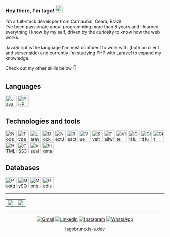 ### Hey there, I'm Iago! <img src="https://media.giphy.com/media/hvRJCLFzcasrR4ia7z/giphy.gif" width="22">
I'm a full-stack developer from Carnaubal, Ceará, Brazil.   
I've been passionate about programming more than 8 years and I learned everything I know by my self, driven by the curiosity to know how the web works.

JavaScript is the language I'm most confident to work with (both on client and server side) and currently I'm studying PHP with Laravel to expand my knowledge.

Check out my other skills below 👇

## Languages

<p>
<img src="https://cdn.jsdelivr.net/gh/devicons/devicon/icons/javascript/javascript-original.svg" width="35px" height="35px" title="JavaScript" alt="JavaScript Logo"/>
<img src="https://cdn.jsdelivr.net/gh/devicons/devicon/icons/php/php-original.svg" width="35px" height="35px" title="PHP" alt="PHP Logo"/>
</p>

## Technologies and tools

<p>
<img src="https://cdn.jsdelivr.net/gh/devicons/devicon/icons/nodejs/nodejs-original.svg" width="35px" height="35px" title="NodeJS" alt="NodeJS Logo"/>
<img src="https://cdn.jsdelivr.net/gh/devicons/devicon/icons/typescript/typescript-original.svg" width="35px" height="35px" title="TypeScript" alt="TypeScript Logo"/>
<img src="https://cdn.jsdelivr.net/gh/devicons/devicon/icons/laravel/laravel-original.svg" width="35px" height="35px" title="Laravel" alt="Laravel Logo"/>
<img src="https://cdn.jsdelivr.net/gh/devicons/devicon/icons/docker/docker-original.svg" width="35px" height="35px" title="Docker" alt="Docker Logo"/>
<img src="https://cdn.jsdelivr.net/gh/devicons/devicon/icons/nextjs/nextjs-original.svg" width="35px" height="35px" title="NextJS" alt="NextJS Logo"/>
<img src="https://cdn.jsdelivr.net/gh/devicons/devicon/icons/react/react-original.svg" width="35px" height="35px" title="React" alt="ReactJS Logo"/>
<img src="https://cdn.jsdelivr.net/gh/devicons/devicon/icons/vuejs/vuejs-original.svg" width="35px" height="35px" title="Vue" alt="Vue Logo"/>
<img src="https://user-images.githubusercontent.com/76392681/118611629-b0174280-b7da-11eb-83f2-1d119bd786be.png" height="35px" title="Svelte" alt="Svelte Logo"/>
<img src="https://cdn.jsdelivr.net/gh/devicons/devicon/icons/tailwindcss/tailwindcss-original.svg" width="35px" height="35px" title="TailwindCSS" alt="Tailwind Logo"/>
<img src="https://cdn.jsdelivr.net/gh/devicons/devicon@latest/icons/vitejs/vitejs-original.svg" width="35px" height="35px" title="Vite" alt="Vite Logo"/>
<img src="https://user-images.githubusercontent.com/3369400/139448065-39a229ba-4b06-434b-bc67-616e2ed80c8f.png#gh-light-mode-only" width="35px" height="35px" title="GitHub" alt="GitHub Logo"/>
<img src="https://user-images.githubusercontent.com/3369400/139447912-e0f43f33-6d9f-45f8-be46-2df5bbc91289.png#gh-dark-mode-only" width="35px" height="35px" title="GitHub" alt="GitHub Logo"/>
<img src="https://cdn.jsdelivr.net/gh/devicons/devicon/icons/git/git-original.svg" width="35px" height="35px" title="Git" alt="Git Logo"/>
<img src="https://cdn.jsdelivr.net/gh/devicons/devicon/icons/html5/html5-original-wordmark.svg" width="35px" height="35px" title="HTML" alt="HTML5 Logo"/>
<img src="https://cdn.jsdelivr.net/gh/devicons/devicon/icons/css3/css3-original-wordmark.svg" width="35px" height="35px" title="CSS" alt="CSS3 Logo"/>
<img src="https://cdn.jsdelivr.net/gh/devicons/devicon/icons/vscode/vscode-original.svg" width="35px" height="35px" title="VS Code" alt="Visual Studio Code Logo"/>
<img src="https://cdn.jsdelivr.net/gh/devicons/devicon@latest/icons/figma/figma-original.svg" width="35px" height="35px" title="Figma" alt="Figma Logo"/>
</p>

## Databases

<p>
<img src="https://cdn.jsdelivr.net/gh/devicons/devicon/icons/postgresql/postgresql-original.svg" width="35px" height="35px" title="PostgreSQL" alt="PostgreSQL Logo"/>
<img src="https://cdn.jsdelivr.net/gh/devicons/devicon/icons/mysql/mysql-original.svg" width="35px" height="35px" title="MySQL" alt="MySQL Logo"/>
<img src="https://cdn.jsdelivr.net/gh/devicons/devicon/icons/mongodb/mongodb-original.svg" width="35px" height="35px" title="MongoDB" alt="Mongo Database Logo"/>
<img src="https://cdn.jsdelivr.net/gh/devicons/devicon/icons/redis/redis-original.svg" width="35px" height="35px" title="Redis" alt="Redis Logo"/>
</p>

---

<table>
  <tr>
    <td>
      <img src="https://github-readme-stats.vercel.app/api/top-langs/?username=iagobruno&hide=html&langs_count=6&layout=compact&theme=dark">
    </td>
    <td>
      <img src="https://github-readme-stats.vercel.app/api?username=iagobruno&count_private=true&include_all_commits=true&hide=stars&show_icons=true&theme=dark">
    </td>
  </tr>
</table>

---

<p align="center">
<a href="mailto:iagobruno.dev@gmail.com"><img src="https://img.shields.io/badge/Email-D14836?style=flat&amp;logo=gmail&amp;logoColor=white" alt="Gmail"></a>
<a href="https://www.linkedin.com/in/iagobruno-dev"><img src="https://img.shields.io/badge/LinkedIn-0077B5?style=flat&amp;logo=linkedin&amp;logoColor=white" alt="LinkedIn"></a>
<a href="https://www.instagram.com/iagobruno.dev"><img src="https://img.shields.io/badge/Instagram-E4405F?style=flat&amp;logo=instagram&amp;logoColor=white" alt="Instagram"></a>
<a href="https://wa.me/558897174708"><img src="https://img.shields.io/badge/WhatsApp-25D366?style=flat&amp;logo=whatsapp&amp;logoColor=white" alt="WhatsApp"></a>
</p>

<p align="center">
<a href="https://iagobruno.is-a.dev/">iagobruno.is-a.dev</a>
</p>


<!--
**iagobruno/iagobruno** is a ✨ _special_ ✨ repository because its `README.md` (this file) appears on your GitHub profile.

Here are some ideas to get you started:

- 🔭 I’m currently working on ...
- 🌱 I’m currently learning ...
- 👯 I’m looking to collaborate on ...
- 🤔 I’m looking for help with ...
- 💬 Ask me about ...
- 📫 How to reach me: ...
- 😄 Pronouns: ...
- ⚡ Fun fact: ...
-->
